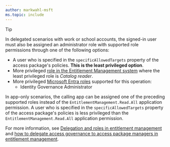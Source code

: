 ```yaml
---
author: markwahl-msft
ms.topic: include
---
```


<!-- Applies to:
- accessPackageCatalog filter by current user
-->

> [!TIP]
> In delegated scenarios with work or school accounts, the signed-in user must also be assigned an administrator role with supported role permissions through one of the following options:
> 
> - A user who is specified in the `specificAllowedTargets` property of the access package's policies. **This is the least privileged option**.
> - More privileged [role in the Entitlement Management system](/entra/id-governance/entitlement-management-delegate) where the least privileged role is *Catalog reader*.
> - More privileged [Microsoft Entra roles](/entra/identity/role-based-access-control/permissions-reference?toc=%2Fgraph%2Ftoc.json) supported for this operation:
>     - Identity Governance Administrator
> 
> In app-only scenarios, the calling app can be assigned one of the preceding supported roles instead of the `EntitlementManagement.Read.All` application permission.  A user who is specified in the `specificAllowedTargets` property of the access package's policies is less privileged than the `EntitlementManagement.Read.All` application permission.
> 
> For more information, see [Delegation and roles in entitlement management](/entra/id-governance/entitlement-management-delegate) and [how to delegate access governance to access package managers in entitlement management](/entra/id-governance/entitlement-management-delegate-managers).
